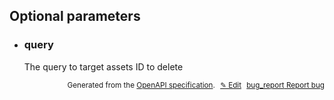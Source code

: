 <!--- This is a generated file, do not edit! -->
<!--- [START woosmap_http_parameters_stores] -->


<h2 id="optional-parameters">Optional parameters</h2>

-   <h3 class="parameter-name" id="query">query</h3>

    The query to target assets ID to delete


<p style="text-align: right; font-size: smaller;">Generated from the <a data-label="openapi-github" href="https://github.com/woosmap/openapi-specification" title="Woosmap OpenAPI Specification" class="external">OpenAPI specification</a>.
<a data-label="openapi-github-woosmap-http-parameters-stores" data-action="edit" style="margin-left: 5px;" href="https://github.com/woosmap/openapi-specification/tree/main/specification/parameters" title="Edit on GitHub">✎ Edit</a>
<a data-label="openapi-github-woosmap-http-parameters-stores" data-action="bug" style="margin-left: 5px;" href="https://github.com/woosmap/openapi-specification/issues/new?assignees=&labels=type%3A+bug%2C+triage+me&template=bug_report.md&title=[parameters] Bug - /stores" title="File bug for parameters on GitHub"><span class="material-icons">bug_report</span> Report bug</a>
</p>

<!--- [END woosmap_http_parameters_stores] -->